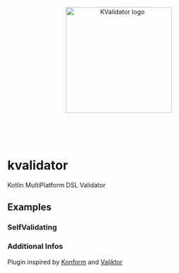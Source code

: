 
<p align="center">
  <a href="https://kv.knusperleicht.org" target="_blank" rel="noopener noreferrer">
    <img width="240" src="https://kv.knusperleicht.org/logo.svg" alt="KValidator logo">
  </a>
</p>
<br/>
<p align="center">
</p>
<br/>

# kvalidator
Kotlin MultiPlatform DSL Validator


## Examples


### SelfValidating



### Additional Infos

Plugin inspired by [Konform][konform-github-project] and [Valiktor][valiktor-github-project]

[konform-github-project]:https://github.com/valiktor 
[valiktor-github-project]: https://github.com/konform-kt
